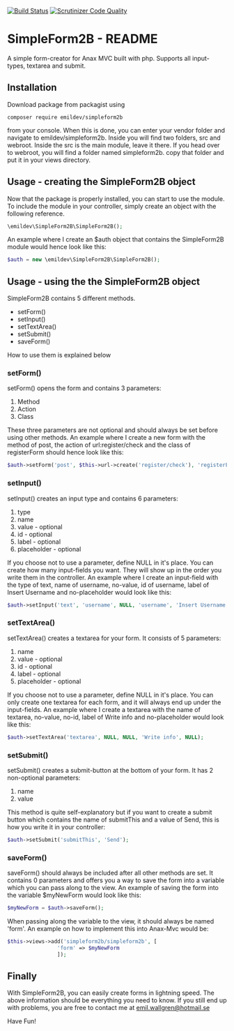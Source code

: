[![Build Status](https://travis-ci.org/emilwallgren/SimpleForm2B.svg?branch=master)](https://travis-ci.org/emilwallgren/SimpleForm2B) [![Scrutinizer Code Quality](https://scrutinizer-ci.com/g/emilwallgren/SimpleForm2B/badges/quality-score.png?b=master)](https://scrutinizer-ci.com/g/emilwallgren/SimpleForm2B/?branch=master)

SimpleForm2B - README
=====================
A simple form-creator for Anax MVC built with php. Supports all input-types, textarea and submit.

Installation
------------
Download package from packagist using 

```composer require emildev/simpleform2b```

from your console. When this is done, you can enter your vendor folder and navigate to emildev/simpleform2b. 
Inside you will find two folders, src and webroot. Inside the src is the main module, leave it there.
If you head over to webroot, you will find a folder named simpleform2b. copy that folder and put it in your views directory.

Usage - creating the SimpleForm2B object
-----
Now that the package is properly installed, you can start to use the module. To include the module in your controller, simply
create an object with the following reference.

```php
\emildev\SimpleForm2B\SimpleForm2B();
```

An example where I create an $auth object that contains the SimpleForm2B module would hence look like this:

```php
$auth = new \emildev\SimpleForm2B\SimpleForm2B();
```

Usage - using the the SimpleForm2B object
-----------------------------------------
SimpleForm2B contains 5 different methods.
* setForm()
* setInput()
* setTextArea()
* setSubmit()
* saveForm()

How to use them is explained below

### setForm()
setForm() opens the form and contains 3 parameters:

1. Method
2. Action
3. Class

These three parameters are not optional and should always be set before using other methods.
An example where I create a new form with the method of post, the action of url:register/check and the class of registerForm should hence look like this:
```php 
$auth->setForm('post', $this->url->create('register/check'), 'registerForm');
```

### setInput()
setInput() creates an input type and contains 6 parameters:

1. type
2. name
3. value - optional
4. id - optional
5. label - optional
6. placeholder - optional

If you choose not to use a parameter, define NULL in it's place. You can create how many input-fields you want. They will show up in the order you write them in the controller.
An example where I create an input-field with the type of text, name of username, no-value, id of username, label of Insert Username and no-placeholder would look like this:
```php
$auth->setInput('text', 'username', NULL, 'username', 'Insert Username', NULL);
```
### setTextArea()
setTextArea() creates a textarea for your form. It consists of 5 parameters:

1. name
2. value - optional
3. id - optional
4. label - optional
5. placeholder - optional

If you choose not to use a parameter, define NULL in it's place. You can only create one textarea for each form, and it will always end up under the input-fields. An example where I create a textarea with the name of textarea, no-value, no-id, label of Write info and no-placeholder would look like this:

```php
$auth->setTextArea('textarea', NULL, NULL, 'Write info', NULL);
```

### setSubmit()
setSubmit() creates a submit-button at the bottom of your form. It has 2 non-optional parameters:

1. name
2. value

This method is quite self-explanatory but if you want to create a submit button which contains the name of submitThis and a value of Send, this is how you write it in your controller:

```php
$auth->setSubmit('submitThis', 'Send');
```

### saveForm()
saveForm() should always be included after all other methods are set. It contains 0 parameters and offers you a way to save the form into a variable which you can pass along to the view. An example of saving the form into the variable $myNewForm would look like this:

```php
$myNewForm = $auth->saveForm();
```

When passing along the variable to the view, it should always be named 'form'. An example on how to implement this into Anax-Mvc would be:

```php
$this->views->add('simpleform2b/simpleform2b', [
				'form' => $myNewForm
				]);
```

Finally
-------
With SimpleForm2B, you can easily create forms in lightning speed. The above information should be everything you need to know. If you still end up with problems, you are free to contact me at emil.wallgren@hotmail.se

Have Fun!
